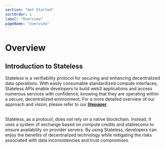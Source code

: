 ```yaml
---
section: "Get Started"
sortOrder: 1
label: "Overview"
pageName: "overview"
---
```

# Overview

## Introduction to Stateless

Stateless is a verifiability protocol for securing and enhancing decentralized data operations. With easily consumable standardized compute interfaces, Stateless APIs enable
developers to build web3 applications and access numerous services with confidence, knowing
that they are operating within a secure, decentralized environment. For a more
detailed overview of our approach and vision, please refer to our
[**litepaper**](https://static1.squarespace.com/static/6422566ec8dc0e166c11c5bd/t/65b36b76c468313aacce529b/1706257270111/litepaper+%2810%29.pdf).
<br/>
<br/>

Stateless, as a protocol, does not rely on a native blockchain. Instead, it uses a system of exchange based on compute credits and
stablecoins to ensure availability on provider servers. By using Stateless,
developers can enjoy the benefits of decentralized technology while mitigating the
risks associated with data inconsistencies and trust compromises.
